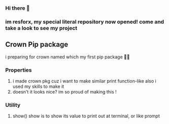 ### Hi there 👋
 ### im resforx, my special literal repository now opened! come and take a look to see my project

## Crown Pip package
i preparing for crown named which my first pip package 🎉🎉

### Properties

1. i made crown pkg cuz i want to make similar print function-like also i used my skills to make it
2. doesn't it looks nice? im so proud of making this !

### Utility

1. show()
   show is to show its value to print out at terminal, or like prompt

